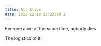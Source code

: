 ```yaml
---
title: All Alive
date: 2023-12-18 23:22:00 Z
---
```


Everone alive at the same time, nobody dies

The logistics of it